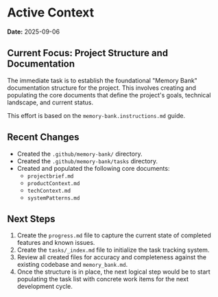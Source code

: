 # Active Context

**Date:** 2025-09-06

## Current Focus: Project Structure and Documentation

The immediate task is to establish the foundational "Memory Bank" documentation structure for the project. This involves creating and populating the core documents that define the project's goals, technical landscape, and current status.

This effort is based on the `memory-bank.instructions.md` guide.

## Recent Changes

-   Created the `.github/memory-bank/` directory.
-   Created the `.github/memory-bank/tasks` directory.
-   Created and populated the following core documents:
    -   `projectbrief.md`
    -   `productContext.md`
    -   `techContext.md`
    -   `systemPatterns.md`

## Next Steps

1.  Create the `progress.md` file to capture the current state of completed features and known issues.
2.  Create the `tasks/_index.md` file to initialize the task tracking system.
3.  Review all created files for accuracy and completeness against the existing codebase and `memory_bank.md`.
4.  Once the structure is in place, the next logical step would be to start populating the task list with concrete work items for the next development cycle.
